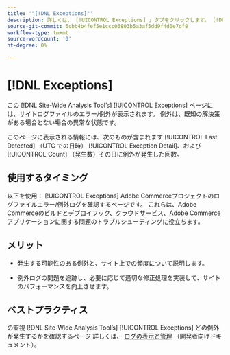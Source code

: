 ```yaml
---
title: '"[!DNL Exceptions]"'
description: 詳しくは、 [!UICONTROL Exceptions] 」タブをクリックします。 [!DNL Site-Wide Analysis Tool]を使用するタイミング、メリット、ベストプラクティスを説明します。
source-git-commit: 6cbb4b4fef5e1ccc06803b5a3af5dd9f4d0e7df8
workflow-type: tm+mt
source-wordcount: '0'
ht-degree: 0%

---
```


# [!DNL Exceptions]

この [!DNL Site-Wide Analysis Tool’s] [!UICONTROL Exceptions] ページには、サイトログファイルのエラー/例外が表示されます。 例外は、既知の解決策がある場合とない場合の異常な状態です。

このページに表示される情報には、次のものが含まれます [!UICONTROL Last Detected] （UTC での日時） [!UICONTROL Exception Detail]、および [!UICONTROL Count] （発生数）その日に例外が発生した回数。

## 使用するタイミング

以下を使用： [!UICONTROL Exceptions] Adobe Commerceプロジェクトのログファイルエラー/例外ログを確認するページです。 これらは、Adobe Commerceのビルドとデプロイフック、クラウドサービス、Adobe Commerceアプリケーションに関する問題のトラブルシューティングに役立ちます。

## メリット

* 発生する可能性のある例外と、サイト上での頻度について説明します。

* 例外ログの問題を追跡し、必要に応じて適切な修正処理を実装して、サイトのパフォーマンスを向上させます。

## ベストプラクティス

の監視 [!DNL Site-Wide Analysis Tool’s] [!UICONTROL Exceptions] どの例外が発生するかを確認するページ 詳しくは、 [ログの表示と管理](https://devdocs.magento.com/cloud/project/log-locations.html) （開発者向けドキュメント）。
